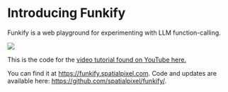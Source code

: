 # Introducing Funkify

Funkify is a web playground for experimenting with LLM function-calling.

![](https://spatialpixel.s3.amazonaws.com/funkify-tutorial.png)

This is the code for the [video tutorial found on YouTube here.](https://youtu.be/7O1Jaz2brOM?si=7dimJsvpr5mqILpl)

You can find it at <https://funkify.spatialpixel.com>. Code and updates are
available here: <https://github.com/spatialpixel/funkify/>.
